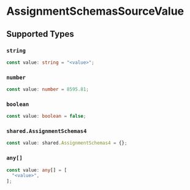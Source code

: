 # AssignmentSchemasSourceValue


## Supported Types

### `string`

```typescript
const value: string = "<value>";
```

### `number`

```typescript
const value: number = 8595.81;
```

### `boolean`

```typescript
const value: boolean = false;
```

### `shared.AssignmentSchemas4`

```typescript
const value: shared.AssignmentSchemas4 = {};
```

### `any[]`

```typescript
const value: any[] = [
  "<value>",
];
```

